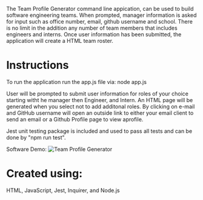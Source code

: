 The Team Profile Generator command line appication, can be used to build software engineering teams. When prompted, manager information is asked for input such as office number, email, github username and school. There is no limit in the addition any number of team members that includes engineers and interns. Once user information has been submitted, the application will create a HTML team roster. 

# Instructions
To run the application run the app.js file via: node app.js

User will be prompted to submit user information for roles of your choice starting witht he manager then Engineer, and Intern. An HTML page will be generated when you select not to add additonal roles. By clicking on e-mail and GitHub username will open an outside link to either your email client to send an email or a Github Profile page to view aprofile. 

Jest unit testing package is included and used to pass all tests and can be done by "npm run test".

Software Demo:
![Team Profile Generator](./Assets/TPG.gif)

# Created using: 
HTML, JavaScript, Jest, Inquirer, and Node.js